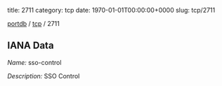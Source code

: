 title: 2711
category: tcp
date: 1970-01-01T00:00:00+0000
slug: tcp/2711

[portdb](/) / [tcp](/category/tcp.html) / 2711


## IANA Data

_Name:_ sso-control

_Description:_ SSO Control

